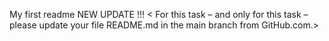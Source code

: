My first readme
NEW UPDATE !!! < For this task – and only for this task – please update your file README.md in the main branch from GitHub.com.>
